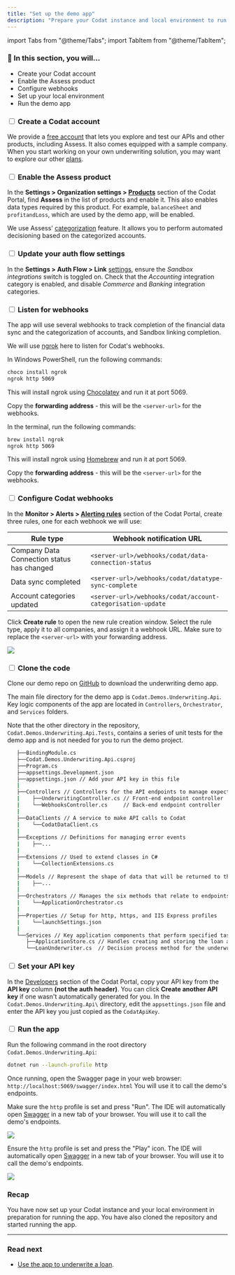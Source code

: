 ```yaml
---
title: "Set up the demo app"
description: "Prepare your Codat instance and local environment to run the demo app"
---
```


import Tabs from "@theme/Tabs";
import TabItem from "@theme/TabItem";

### 🚀 In this section, you will...
* Create your Codat account
* Enable the Assess product
* Configure webhooks
* Set up your local environment
* Run the demo app

### <input type="checkbox" unchecked/> Create a Codat account 

We provide a [free account](https://signup.codat.io/) that lets you explore and test our APIs and other products, including Assess. It also comes equipped with a sample company. When you start working on your own underwriting solution, you may want to explore our other [plans](https://www.codat.io/plans/).

### <input type="checkbox" unchecked /> Enable the Assess product 

In the **Settings > Organization settings > [Products](https://app.codat.io/settings/products)** section of the Codat Portal, find **Assess** in the list of products and enable it. This also enables data types required by this product. For example, `balanceSheet` and `profitandLoss`, which are used by the demo app, will be enabled.

We use Assess' [categorization](https://docs.codat.io/assess/reports/enhanced-financials/categorize-accounts) feature. It allows you to perform automated decisioning based on the categorized accounts. 

### <input type="checkbox" unchecked /> Update your auth flow settings

In the **Settings > Auth Flow > Link** [settings](https://app.codat.io/settings/link-settings/data-connections), ensure the _Sandbox integrations_ switch is toggled on. Check that the _Accounting_ integration category is enabled, and disable _Commerce_ and _Banking_ integration categories. 

### <input type="checkbox" unchecked /> Listen for webhooks

The app will use several webhooks to track completion of the financial data sync and the categorization of accounts, and Sandbox linking completion. 

We will use [ngrok](https://ngrok.com/) here to listen for Codat's webhooks. 

<Tabs>
   <TabItem value="win" label="Windows OS">  

   In Windows PowerShell, run the following commands:

   ```bash
   choco install ngrok
   ngrok http 5069
   ```
   
   This will install ngrok using [Chocolatey](https://chocolatey.org/) and run it at port 5069. 
   
   Copy the **forwarding address** - this will be the `<server-url>` for the webhooks.

   </TabItem>

   <TabItem value="mac" label="Mac OS">

   In the terminal, run the following commands:
   
   ```bash
   brew install ngrok
   ngrok http 5069
   ```  
   This will install ngrok using [Homebrew](https://brew.sh/) and run it at port 5069. 
   
   Copy the **forwarding address** - this will be the `<server-url>` for the webhooks.

   </TabItem>
</Tabs>

### <input type="checkbox" unchecked /> Configure Codat webhooks

In the **Monitor > Alerts > [Alerting rules](https://app.codat.io/monitor/rules)** section of the Codat Portal, create three rules, one for each webhook we will use:

   |  Rule type                                  | Webhook notification URL                                    |
   |---------------------------------------------|-------------------------------------------------------------|
   | Company Data Connection status has changed  | ```<server-url>/webhooks/codat/data-connection-status```       |
   | Data sync completed                         | ```<server-url>/webhooks/codat/datatype-sync-complete```       |
   | Account categories updated                  | ```<server-url>/webhooks/codat/account-categorisation-update```|

Click **Create rule** to open the new rule creation window. Select the rule type, apply it to all companies, and assign it a webhook URL. Make sure to replace the `<server-url>` with your forwarding address.

   ![](/img/use-cases/underwriting/rule-creation-screen.png)

### <input type="checkbox" unchecked /> Clone the code

Clone our demo repo on [GitHub](https://github.com/codatio/demo-loan-qualification) to download the underwriting demo app. 

The main file directory for the demo app is `Codat.Demos.Underwriting.Api`. Key logic components of the app are located in `Controllers`, `Orchestrator`, and `Services` folders.

Note that the other directory in the repository, `Codat.Demos.Underwriting.Api.Tests`, contains a series of unit tests for the demo app and is not needed for you to run the demo project. 

```sh title="Codat.Demos.Underwriting.Api directory"
   ├──BindingModule.cs
   ├──Codat.Demos.Underwriting.Api.csproj
   ├──Program.cs
   ├──appsettings.Development.json
   ├──appsettings.json // Add your API key in this file
   |   
   ├──Controllers // Controllers for the API endpoints to manage expected actions and results
   |    ├──UnderwritingController.cs // Front-end endpoint controller
   |    └──WebhooksController.cs     // Back-end endpoint controller
   |       
   ├──DataClients // A service to make API calls to Codat
   |    └──CodatDataClient.cs
   |       
   ├──Exceptions // Definitions for managing error events 
   |    ├──...
   |       
   ├──Extensions // Used to extend classes in C#
   |    └──CollectionExtensions.cs
   |       
   ├──Models // Represent the shape of data that will be returned to the user
   |    ├──...
   |       
   ├──Orchestrators // Manages the six methods that relate to endpoints used in the app
   |    └──ApplicationOrchestrator.cs
   |       
   ├──Properties // Setup for http, https, and IIS Express profiles
   |    └──launchSettings.json
   |       
   └──Services // Key application components that perform specified tasks
      ├──ApplicationStore.cs // Handles creating and storing the loan application in-memory
      └──LoanUnderwriter.cs  // Decision process method for the underwriting model used in the demo
```
### <input type="checkbox" unchecked/> Set your API key

In the [Developers](https://app.codat.io/developers/api-keys) section of the Codat Portal, copy your API key from the **API key** column **(not the auth header)**. You can click **Create another API key** if one wasn't automatically generated for you. In the `Codat.Demos.Underwriting.Api\` directory, edit the `appsettings.json` file and enter the API key you just copied as the `CodatApiKey`.

### <input type="checkbox" unchecked/> Run the app

<Tabs>
<TabItem value="cmd" label="Command line">

Run the following command in the root directory `Codat.Demos.Underwriting.Api`:

```sh
dotnet run --launch-profile http
```
Once running, open the Swagger page in your web browser: `http://localhost:5069/swagger/index.html` You will use it to call the demo's endpoints.

</TabItem>

<TabItem value="rider" label="Rider">

Make sure the `http` profile is set and press "Run". The IDE will automatically open [Swagger](http://localhost:5069/swagger/index.html) in a new tab of your browser. You will use it to call the demo's endpoints.

![](/img/use-cases/underwriting/underwriting-guide-rider.png)

</TabItem>

<TabItem value="vs" label="Visual studio">

Ensure the `http` profile is set and press the "Play" icon. The IDE will automatically open [Swagger](http://localhost:5069/swagger/index.html) in a new tab of your browser. You will use it to call the demo's endpoints.

![](/img/use-cases/underwriting/underwriting-guide-visual-studio-2022.png)

</TabItem>

</Tabs>

### Recap

You have now set up your Codat instance and your local environment in preparation for running the app. You have also cloned the repository and started running the app.

---

### Read next

- [Use the app to underwrite a loan](/assess/guides/underwriting/process-loan).